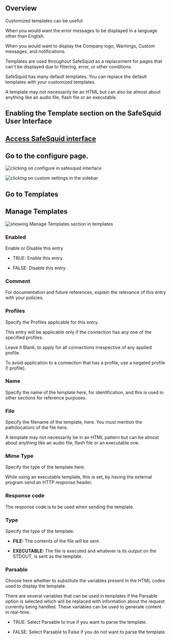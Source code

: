 ## Overview

Customized templates can be useful:

When you would want the error messages to be displayed in a language other than English.

When you would want to display the Company logo, Warnings, Custom messages, and notifications.

Templates are used throughout SafeSquid as a replacement for pages that can\'t be displayed due to filtering, error, or other conditions.

SafeSquid has many default templates. You can replace the default templates with your customized templates.

A template may not necessarily be an HTML but can also be almost about anything like an audio file, flash file or an executable.

## Enabling the Template section on the SafeSquid User Interface

## [Access SafeSquid interface](https://help.safesquid.com/portal/en/kb/articles/access-the-safesquid-user-interface)

## Go to the configure page.

![clicking on configure in safesquid interface ](/img/Configure/Custom_Settings/Templates/image1.webp)

![clicking on custom settings in the sidebar](/img/Configure/Custom_Settings/Templates/image2.webp)

## Go to Templates

## Manage Templates

![showing Manage Templates section in templates](/img/Configure/Custom_Settings/Templates/image3.webp)

### Enabled

Enable or Disable this entry

-   TRUE: Enable this entry.

-   FALSE: Disable this entry.

### Comment

For documentation and future references, explain the relevance of this entry with your policies.

### Profiles

Specify the Profiles applicable for this entry.

This entry will be applicable only if the connection has any one of the specified profiles.

Leave it Blank, to apply for all connections irrespective of any applied profile.

To avoid application to a connection that has a profile, use a negated profile (! profile).

### Name

Specify the name of the template here, for identification, and this is used in other sections for reference purposes.

### File

Specify the filename of the template, here. You must mention the path(location) of the file here.

A template may not necessarily be in an HTML pattern but can be almost about anything like an audio file, flash file or an executable one.

### Mime Type

Specify the type of the template here.

While using an executable template, this is set, by having the external program send an HTTP response header.

### Response code

The response code is to be used when sending the template.

### Type

Specify the type of the template.

-   **FILE:** The contents of the file will be sent.

-   **EXECUTABLE:** The file is executed and whatever is its output on the STDOUT, is sent as the template.

### Parsable

Choose here whether to substitute the variables present in the HTML codes used to display the template.

There are several variables that can be used in templates if the Parsable option is selected which will be replaced with information about the request currently being handled. These variables can be used to generate content in real-time.

-   TRUE: Select Parsable to true if you want to parse the template.

-   FALSE: Select Parsable to False if you do not want to parse the template.
